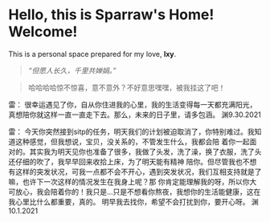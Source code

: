 # Hello, this is Sparraw's Home! Welcome! 
This is a personal space prepared for my love, **lxy**.        

> *“但愿人长久，千里共婵娟。”*

>哈哈哈哈惊不惊喜，意不意外？不好意思嘿嘿，被我挂这了吧！

雷：
很幸运遇见了你，自从你住进我的心里，我的生活变得每一天都充满阳光，真想陪你就这样一直一直走下去。那么，未来的日子里，请多包涵。
渊9.30.2021

雷：
今天你突然接到sitp的任务，明天我们的计划被迫取消了，你特别难过。我知道这种感觉，但我想说，宝贝，没关系的，不管发生什么，我都会陪
着你一起面对的。其实我为明天见你也准备了很多，我做了头发，洗了澡，换了衣服，洗了头还仔细的吹了，我早早回来收拾上床，为了明天能有精神
陪你。但尽管我也不想有这样的突发状况，可我一点都不会不开心，遇到突发状况，我们互相支持就是了嘛，也许下一次这样的情况发生在我身上呢？那
你肯定能理解我的呀，所以你大可放心，我会陪着你的！我只是…只是不想看你熬夜，我想你的生活能健康，这在我心里比什么都重要，真的。
明早我去找你，希望不会打扰到你，要开心呀。
渊10.1.2021
